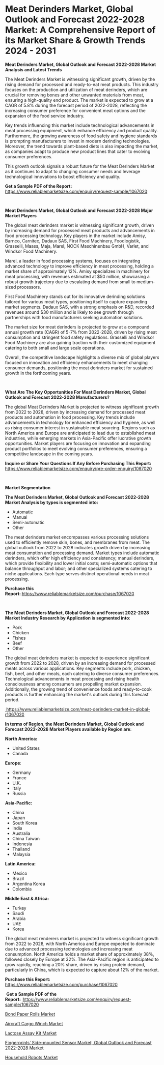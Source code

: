 <p><h1>Meat Derinders Market, Global Outlook and Forecast 2022-2028 Market: A Comprehensive Report of its Market Share & Growth Trends 2024 - 2031</h1></p><p><strong>Meat Derinders Market, Global Outlook and Forecast 2022-2028 Market Analysis and Latest Trends</strong></p>
<p><p>The Meat Derinders Market is witnessing significant growth, driven by the rising demand for processed and ready-to-eat meat products. This industry focuses on the production and utilization of meat derinders, which are crucial for removing bones and other unwanted materials from meat, ensuring a high-quality end product. The market is expected to grow at a CAGR of 5.8% during the forecast period of 2022-2028, reflecting the increasing consumer preference for convenient meat options and the expansion of the food service industry.</p><p>Key trends influencing this market include technological advancements in meat processing equipment, which enhance efficiency and product quality. Furthermore, the growing awareness of food safety and hygiene standards is prompting manufacturers to invest in modern derinding technologies. Moreover, the trend towards plant-based diets is also impacting the market, as companies adapt to produce new product lines that cater to evolving consumer preferences.</p><p>This growth outlook signals a robust future for the Meat Derinders Market as it continues to adapt to changing consumer needs and leverage technological innovations to boost efficiency and quality.</p></p>
<p><strong>Get a Sample PDF of the Report:&nbsp;</strong> <a href="https://www.reliablemarketsize.com/enquiry/request-sample/1067020?utm_campaign=1131&utm_medium=2&utm_source=Github&utm_content=ia&utm_term=04122024&utm_id=meat-derinders-market-global-outlook-and-forecast-2022-2028">https://www.reliablemarketsize.com/enquiry/request-sample/1067020</a></p>
<p>&nbsp;</p>
<p><strong>Meat Derinders Market, Global Outlook and Forecast 2022-2028 Major Market Players</strong></p>
<p><p>The global meat derinders market is witnessing significant growth, driven by increasing demand for processed meat products and advancements in food processing technology. Key players in the market include Amisy, Barnco, Carnitec, Dadaux SAS, First Food Machinery, Foodlogistik, Grasselli, Maass, Maja, Marel, NOCK Maschinenbau GmbH, Varlet, and Windsor Food Machinery.</p><p>Marel, a leader in food processing systems, focuses on integrating advanced technology to improve efficiency in meat processing, holding a market share of approximately 12%. Amisy specializes in machinery for meat processing, with revenues estimated at $50 million, showcasing a robust growth trajectory due to escalating demand from small to medium-sized processors.</p><p>First Food Machinery stands out for its innovative derinding solutions tailored for various meat types, positioning itself to capture expanding market segments. Dadaux SAS, with a strong emphasis on R&D, recorded revenues around $30 million and is likely to see growth through partnerships with food manufacturers seeking automation solutions.</p><p>The market size for meat derinders is projected to grow at a compound annual growth rate (CAGR) of 5-7% from 2022-2028, driven by rising meat consumption and stringent food safety regulations. Grasselli and Windsor Food Machinery are also gaining traction with their customized equipment catering to both small and large scale operations.</p><p>Overall, the competitive landscape highlights a diverse mix of global players focused on innovation and efficiency enhancements to meet changing consumer demands, positioning the meat derinders market for sustained growth in the forthcoming years.</p></p>
<p>&nbsp;</p>
<p><strong>What Are The Key Opportunities For Meat Derinders Market, Global Outlook and Forecast 2022-2028 Manufacturers?</strong></p>
<p><p>The global Meat Derinders Market is projected to witness significant growth from 2022 to 2028, driven by increasing demand for processed meat products and automation in food processing. Key trends include advancements in technology for enhanced efficiency and hygiene, as well as rising consumer interest in sustainable meat sourcing. Regions such as North America and Europe are anticipated to lead due to established meat industries, while emerging markets in Asia-Pacific offer lucrative growth opportunities. Market players are focusing on innovation and expanding product portfolios to meet evolving consumer preferences, ensuring a competitive landscape in the coming years.</p></p>
<p><strong>Inquire or Share Your Questions If Any Before Purchasing This Report:</strong> <a href="https://www.reliablemarketsize.com/enquiry/pre-order-enquiry/1067020?utm_campaign=1131&utm_medium=2&utm_source=Github&utm_content=ia&utm_term=04122024&utm_id=meat-derinders-market-global-outlook-and-forecast-2022-2028">https://www.reliablemarketsize.com/enquiry/pre-order-enquiry/1067020</a></p>
<p>&nbsp;</p>
<p><strong>Market Segmentation</strong></p>
<p><strong>The Meat Derinders Market, Global Outlook and Forecast 2022-2028 Market Analysis by types is segmented into:</strong></p>
<p><ul><li>Automatic</li><li>Manual</li><li>Semi-automatic</li><li>Other</li></ul></p>
<p><p>The meat derinders market encompasses various processing solutions used to efficiently remove skin, bones, and membranes from meat. The global outlook from 2022 to 2028 indicates growth driven by increasing meat consumption and processing demand. Market types include automatic derinders, which offer high efficiency and consistency; manual derinders, which provide flexibility and lower initial costs; semi-automatic options that balance throughput and labor; and other specialized systems catering to niche applications. Each type serves distinct operational needs in meat processing.</p></p>
<p><strong>Purchase this Report:&nbsp;</strong><a href="https://www.reliablemarketsize.com/purchase/1067020?utm_campaign=1131&utm_medium=2&utm_source=Github&utm_content=ia&utm_term=04122024&utm_id=meat-derinders-market-global-outlook-and-forecast-2022-2028">https://www.reliablemarketsize.com/purchase/1067020</a></p>
<p>&nbsp;</p>
<p><strong>The Meat Derinders Market, Global Outlook and Forecast 2022-2028 Market Industry Research by Application is segmented into:</strong></p>
<p><ul><li>Pork</li><li>Chicken</li><li>Fishes</li><li>Beef</li><li>Other</li></ul></p>
<p><p>The global meat derinders market is expected to experience significant growth from 2022 to 2028, driven by an increasing demand for processed meats across various applications. Key segments include pork, chicken, fish, beef, and other meats, each catering to diverse consumer preferences. Technological advancements in meat processing and rising health consciousness among consumers are propelling market expansion. Additionally, the growing trend of convenience foods and ready-to-cook products is further enhancing the market's outlook during this forecast period.</p></p>
<p><a href="https://www.reliablemarketsize.com/meat-derinders-market-in-global-r1067020?utm_campaign=1131&utm_medium=2&utm_source=Github&utm_content=ia&utm_term=04122024&utm_id=meat-derinders-market-global-outlook-and-forecast-2022-2028">&nbsp;https://www.reliablemarketsize.com/meat-derinders-market-in-global-r1067020</a></p>
<p><strong>In terms of Region, the Meat Derinders Market, Global Outlook and Forecast 2022-2028 Market Players available by Region are:</strong></p>
<p>
    <p> <strong> North America: </strong>
        <ul>
            <li>United States</li>
            <li>Canada</li>
        </ul>
        </p> 
    <p> <strong> Europe: </strong>
        <ul>
            <li>Germany</li>
            <li>France</li>
            <li>U.K.</li>
            <li>Italy</li>
            <li>Russia</li>
        </ul>
        </p> 
    <p> <strong> Asia-Pacific: </strong>
        <ul>
            <li>China</li>
            <li>Japan</li>
            <li>South Korea</li>
            <li>India</li>
            <li>Australia</li>
            <li>China Taiwan</li>
            <li>Indonesia</li>
            <li>Thailand</li>
            <li>Malaysia</li>
        </ul>
        </p> 
    <p> <strong> Latin America: </strong>
        <ul>
            <li>Mexico</li>
            <li>Brazil</li>
            <li>Argentina Korea</li>
            <li>Colombia</li>
        </ul>
        </p> 
    <p> <strong> Middle East & Africa: </strong>
        <ul>
            <li>Turkey</li>
            <li>Saudi</li>
            <li>Arabia</li>
            <li>UAE</li>
            <li>Korea</li>
        </ul>
    </p>
    </p>
<p><p>The global meat renderers market is projected to witness significant growth from 2022 to 2028, with North America and Europe expected to dominate due to advanced processing technologies and increasing meat consumption. North America holds a market share of approximately 38%, followed closely by Europe at 32%. The Asia-Pacific region is anticipated to grow rapidly, reaching a 20% share, driven by rising protein demand, particularly in China, which is expected to capture about 12% of the market.</p></p>
<p><strong>Purchase this Report: </strong><a href="https://www.reliablemarketsize.com/purchase/1067020?utm_campaign=1131&utm_medium=2&utm_source=Github&utm_content=ia&utm_term=04122024&utm_id=meat-derinders-market-global-outlook-and-forecast-2022-2028">https://www.reliablemarketsize.com/purchase/1067020</a></p>
<p>&nbsp;<strong>Get a Sample PDF of the Report:&nbsp;&nbsp;</strong><a href="https://www.reliablemarketsize.com/enquiry/request-sample/1067020?utm_campaign=1131&utm_medium=2&utm_source=Github&utm_content=ia&utm_term=04122024&utm_id=meat-derinders-market-global-outlook-and-forecast-2022-2028">https://www.reliablemarketsize.com/enquiry/request-sample/1067020</a></p>
<p><strong></strong></p>
<p><p><a href="https://www.linkedin.com/pulse/insights-bond-paper-rolls-industry-market-financial-status-v1rbf?utm_campaign=1131&utm_medium=2&utm_source=Github&utm_content=ia&utm_term=04122024&utm_id=meat-derinders-market-global-outlook-and-forecast-2022-2028">Bond Paper Rolls Market</a></p><p><a href="https://issuu.com/reportprime-2/docs/aircraft-cargo-winch-market-size-2030.pptx?utm_campaign=1131&utm_medium=2&utm_source=Github&utm_content=ia&utm_term=04122024&utm_id=meat-derinders-market-global-outlook-and-forecast-2022-2028">Aircraft Cargo Winch Market</a></p><p><a href="https://issuu.com/reportprime-2/docs/lactose-assay-kit-market-size-2030.pptx?utm_campaign=1131&utm_medium=2&utm_source=Github&utm_content=ia&utm_term=04122024&utm_id=meat-derinders-market-global-outlook-and-forecast-2022-2028">Lactose Assay Kit Market</a></p><p><a href="https://github.com/CliffMedina6/Market-Research-Report-List-7/blob/main/fingerprints-side-mounted-sensor-market-global-outlook-and-forecast-2022-2028-market.md?utm_campaign=1131&utm_medium=2&utm_source=Github&utm_content=ia&utm_term=04122024&utm_id=meat-derinders-market-global-outlook-and-forecast-2022-2028">Fingerprints’ Side-mounted Sensor Market, Global Outlook and Forecast 2022-2028 Market</a></p><p><a href="https://www.linkedin.com/pulse/strategic-roadmap-success-global-household-robots-market-analysis-s79xf?utm_campaign=1131&utm_medium=2&utm_source=Github&utm_content=ia&utm_term=04122024&utm_id=meat-derinders-market-global-outlook-and-forecast-2022-2028">Household Robots Market</a></p></p>